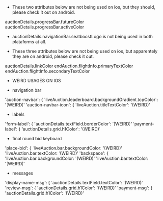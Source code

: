 - These two attributes below are not being used on ios, but they should, please check it out on android.

auctionDetails.progressBar.futureColor
auctionDetails.progressBar.activeColor

- auctionDetails.navigationBar.seatboostLogo is not being used in both plataforms at all.

- These three attributes below are not being used on ios, but apparentely they are on android, please check it out.

auctionDetails.linkColor
endAuction.flightInfo.primaryTextColor
endAuction.flightInfo.secondaryTextColor

- WEIRD USAGES ON IOS

* navigation bar

'auction-navbar': {
	'liveAuction.leaderboard.backgroundGradient.topColor': '(WEIRD)'
'auction-navbar-icon': {
	'liveAuction.titleTextColor': '(WEIRD)'

* labels 

'form-label': {
	'auctionDetails.textField.borderColor': '(WEIRD)'
'payment-label': {
	'auctionDetails.grid.h1Color': '(WEIRD)'

* final round bid keyboard

'place-bid': {
    'liveAuction.bar.backgroundColor: '(WEIRD)'
    'liveAuction.bar.textColor: '(WEIRD)'
'backspace': {
    'liveAuction.bar.backgroundColor: '(WEIRD)'
    'liveAuction.bar.textColor: '(WEIRD)'

* messages

'display-name-msg': {
	'auctionDetails.textField.textColor': '(WEIRD)'
'review-msg': {
    'auctionDetails.grid.h1Color': '(WEIRD)'
'payment-msg': {
	'auctionDetails.grid.h1Color': '(WEIRD)'


